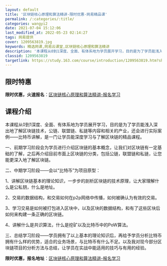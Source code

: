 ```yaml
---
layout: default
title: '区块链核心原理和算法精讲-限时优惠-网易精品课'
permalink: /:categories/:title/
categories: wangyi2
date: 2021-07-04 15:12:06
last_modified_at: 2022-05-23 02:14:27
tags: 网易提供
cover: 1209563819.jpg
keywords: 精选网课,网易云课堂,区块链核心原理和算法精讲
description: '本课程从0到1深度、全面、有体系地为学员展开学习，目的是为了学员能浅入深出地了解区块链技术，公链、联盟链、私链等内容和相'
classid: 1209563819
targetlink: https://study.163.com/course/introduction/1209563819.htm?share=1&shareId=1025206652&utm_campaign=share&utm_medium=iphoneShare&utm_source=&utm_u=1025206652
---
```


## 限时特惠

**限时优惠，火速报名**：[区块链核心原理和算法精讲-报名学习](https://study.163.com/course/introduction/1209563819.htm?share=1&shareId=1025206652&utm_campaign=share&utm_medium=iphoneShare&utm_source=&utm_u=1025206652)

## 课程介绍

本课程从0到1深度、全面、有体系地为学员展开学习，目的是为了学员能浅入深出地了解区块链技术，公链、联盟链、私链等内容和相关的产业，还会进行实际案例——比特币讲解，是一门让学员能深度学习与了解区块链的精品课程。



一、前期学习阶段会为学员进行介绍区块链的基本概念，让我们对区块链有一定基础的了解，之后再介绍目前市面上区块链的分类，包括公链，联盟链和私链，让您能更深入地了解区块链。



二、中期学习阶段——会以“比特币”为项目原型：



1、讲解区块链基本的理论知识，一步步的剖析区块链的技术原理，让大家理解什么是公私钥，什么是地址。



2、交易的数据结构，和交易如何在p2p网络中传播，如何被确认为有效的交易。



3、学习交易是如何被打包进入区块中，以及区块的数据结构，和有了这些区块后如何来构建一条正确的区块链。



4、讲解什么是共识算法，什么是挖矿以及比特币中的PoW算法。



三、总结学习阶段——学员拥有了以上基本的理论知识后，再给予学员分析比特币拥有什么样的优势，适合的业务场景，与比特币有什么不足。以及我对现今部分区块链项目的分析方法与总结，让学员在实战中能适用的技巧与有用的经验。

**限时优惠，报名地址**：[区块链核心原理和算法精讲-报名学习](https://study.163.com/course/introduction/1209563819.htm?share=1&shareId=1025206652&utm_campaign=share&utm_medium=iphoneShare&utm_source=&utm_u=1025206652)

